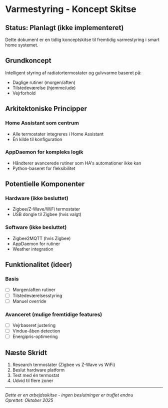 # Varmestyring - Koncept Skitse

## Status: Planlagt (ikke implementeret)

Dette dokument er en tidlig konceptskitse til fremtidig varmestyring i smart home systemet.

## Grundkoncept

Intelligent styring af radiatortermostater og gulvvarme baseret på:
- Daglige rutiner (morgen/aften)
- Tilstedeværelse (hjemme/ude)
- Vejrforhold

## Arkitektoniske Principper

### Home Assistant som centrum
- Alle termostater integreres i Home Assistant
- Én kilde til konfiguration

### AppDaemon for kompleks logik
- Håndterer avancerede rutiner som HA's automationer ikke kan
- Python-baseret for fleksibilitet

## Potentielle Komponenter

### Hardware (ikke besluttet)
- Zigbee/Z-Wave/WiFi termostater
- USB dongle til Zigbee (hvis valgt)

### Software (ikke besluttet)
- Zigbee2MQTT (hvis Zigbee)
- AppDaemon for rutiner
- Weather integration

## Funktionalitet (ideer)

### Basis
- [ ] Morgen/aften rutiner
- [ ] Tilstedeværelsesstyring
- [ ] Manuel override

### Avanceret (mulige fremtidige features)
- [ ] Vejrbaseret justering
- [ ] Vindue-åben detection
- [ ] Energipris-optimering

## Næste Skridt

1. Research termostater (Zigbee vs Z-Wave vs WiFi)
2. Beslut hardware platform
3. Test med én termostat
4. Udvid til flere zoner

---

*Dette er en arbejdsskitse - ingen beslutninger er truffet endnu*  
*Oprettet: Oktober 2025*
